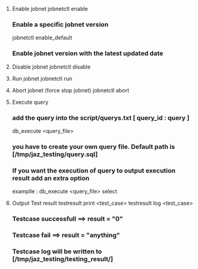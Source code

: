 1. Enable jobnet 
    jobnetctl enable <jobnet id> <jobnet name> <description>
    ### Enable a specific jobnet version

    jobnetctl enable_default <jobnet id>
    ### Enable jobnet version with the latest updated date

2. Disable jobnet 
    jobnetctl disable <jobnet id>

3. Run jobnet
    jobnetctl run <jobnet id>

4. Abort jobnet (force stop jobnet)
    jobnetctl abort <jobnet id>

5. Execute query
    ### add the query into the script/querys.txt [ query_id : query ]

    db_execute <query_file>
    ### you have to create your own query file. Default path is [/tmp/jaz_testing/query.sql]
    
    ### If you want the execution of query to output execution result add an extra option
    examplle : db_execute <query_file> select

6. Output Test result
    testresult print <test_case> <result>
    testresult log <test_case> <result> <jobnet id>

    ### Testcase successfull ==> result = "0"
    ### Testcase fail ==> result = "anything"

    ### Testcase log will be written to [/tmp/jaz_testing/testing_result/]


     